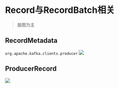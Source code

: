 # Record与RecordBatch相关

> 脑图为主

## RecordMetadata
`org.apache.kafka.clients.producer`
![](.img/Record与RecordBatch_images/fff2c842.png)

## ProducerRecord
![](.img/Record与RecordBatch_images/a4968ce1.png)